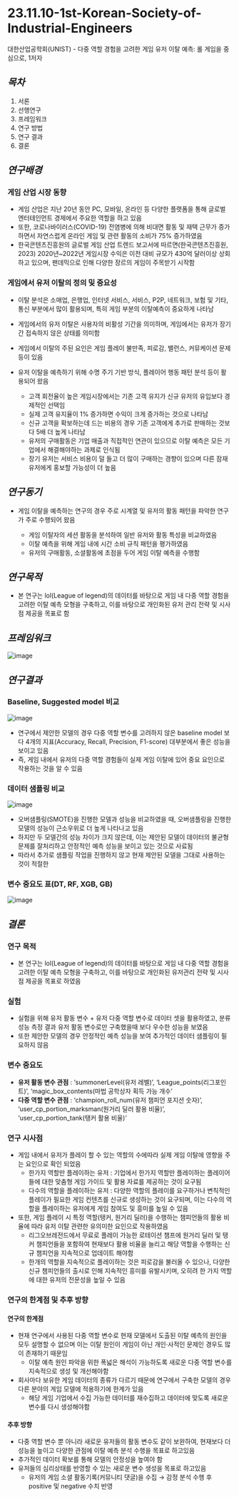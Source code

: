 # 23.11.10-1st-Korean-Society-of-Industrial-Engineers
대한산업공학회(UNIST) - 다중 역할 경험을 고려한 게임 유저 이탈 예측: 롤 게임을 중심으로, 1저자

## *목차*
  1. 서론
  2. 선행연구
  3. 프레임워크
  4. 연구 방법
  5. 연구 결과
  6. 결론

## *연구배경*

  ### 게임 산업 시장 동향
  + 게임 산업은 지난 20년 동안 PC, 모바일, 온라인 등 다양한 플랫폼을 통해 글로벌 엔터테인먼트 경제에서 주요한 역할을 하고 있음
  + 또한, 코로나바이러스(COVID-19) 전염병에 의해 비대면 활동 및 재택 근무가 증가하면서 자연스럽게 온라인 게임 및 관련 활동의 소비가 75% 증가하였음
  + 한국콘텐츠진흥원의 글로벌 게임 산업 트렌드 보고서에 따르면(한국콘텐츠진흥원, 2023) 2020년~2022년 게임시장 수익은 이전 대비 규모가 430억 달러이상 상회하고 있으며, 팬데믹으로 인해 다양한 장르의 게임이 주목받기 시작함

  ### 게임에서 유저 이탈의 정의 및 중요성
  + 이탈 분석은 소매업, 은행업, 인터넷 서비스, 서비스, P2P, 네트워크, 보험 및 기타, 통신 부분에서 많이 활용되며, 특히 게임 부분의 이탈예측이 중요하게 나타남
  + 게임에서의 유저 이탈은 사용자의 비활성 기간을 의미하며, 게임에서는 유저가 장기간 접속하지 않은 상태를 의미함
  + 게임에서 이탈의 주된 요인은 게임 플레이 불만족, 피로감, 밸런스, 커뮤케이션 문제 등이 있음
  + 유저 이탈을 예측하기 위해 수명 주기 기반 방식, 플레이어 행동 패턴 분석 등이 활용되어 왔음
  
    + 고객 회전율이 높은 게임시장에서는 기존 고객 유지가 신규 유저의 유입보다 경제적인 선택임
    + 실제 고객 유지율이 1% 증가하면 수익이 크게 증가하는 것으로 나타남
    + 신규 고객을 확보하는데 드는 비용의 경우 기존 고객에게 추가로 판매하는 것보다 5배 더 높게 나타남
    + 유저의 구매활동은 기업 매출과 직접적인 연관이 있으므로 이탈 예측은 모든 기업에서 해결해야하는 과제로 인식됨    
    + 장기 유저는 서비스 비용이 덜 들고 더 많이 구매하는 경향이 있으며 다른 잠재유저에게 홍보할 가능성이 더 높음
   
## *연구동기*
+ 게임 이탈을 예측하는 연구의 경우 주로 시계열 및 유저의 활동 패턴을 파악한 연구가 주로 수행되어 왔음
  
  + 게임 이탈자의 세션 활동을 분석하여 일반 유저와 활동 특성을 비교하였음
  + 이탈 예측을 위해 게임 내에 시간 소비 규칙 패턴을 평가하였음
  + 유저의 구매활동, 소셜활동에 초점을 두어 게임 이탈 예측을 수행함
 
## *연구목적*
+ 본 연구는 lol(League of legend)의 데이터를 바탕으로 게임 내 다중 역할 경험을 고려한 이탈 예측 모형을 구축하고, 이를 바탕으로 개인화된 유저 관리 전략 및 시사점 제공을 목표로 함

## *프레임워크*

![image](https://github.com/shinho123/23.11.10-1st-Korean-Society-of-Industrial-Engineers/assets/105840783/b1e45f3b-2c25-4d22-868e-7c1b98efbff6)

## *연구결과*

### Baseline, Suggested model 비교

![image](https://github.com/shinho123/23.11.10-1st-Korean-Society-of-Industrial-Engineers/assets/105840783/5ab32f25-74cf-49b0-8fa1-c1a242631dc3)

+ 연구에서 제안한 모델의 경우 다중 역할 변수를 고려하지 않은 baseline model 보다 4개의 지표(Accuracy, Recall, Precision, F1-score) 대부분에서 좋은 성능을 보이고 있음
+ 즉, 게임 내에서 유저의 다중 역할 경험들이 실제 게임 이탈에 있어 중요 요인으로 작용하는 것을 알 수 있음

### 데이터 샘플링 비교

![image](https://github.com/shinho123/23.11.10-1st-Korean-Society-of-Industrial-Engineers/assets/105840783/6e0e6f8d-abb1-4f02-ab02-e08f8e83d720)

+ 오버샘플링(SMOTE)을 진행한 모델과 성능을 비교하였을 때, 오버샘플링을 진행한 모델의 성능이 근소우위로 더 높게 나타나고 있음
+ 하지만 두 모델간의 성능 차이가 크지 않은데, 이는 제안된 모델이 데이터의 불균형 문제를 잘처리하고 안정적인 예측 성능을 보이고 있는 것으로 사료됨
+ 따라서 추가로 샘플링 작업을 진행하지 않고 현재 제안된 모델을 그대로 사용하는 것이 적절한 

### 변수 중요도 표(DT, RF, XGB, GB)

![image](https://github.com/shinho123/23.11.10-1st-Korean-Society-of-Industrial-Engineers/assets/105840783/3046911e-7d61-405b-b24e-c9374f5b7194)

## *결론*

### 연구 목적
+ 본 연구는 lol(League of legend)의 데이터를 바탕으로 게임 내 다중 역할 경험을 고려한 이탈 예측 모형을 구축하고, 이를 바탕으로 개인화된 유저관리 전략 및 시사점 제공을 목표로 하였음

### 실험
+ 실험을 위해 유저 활동 변수 + 유저 다중 역할 변수로 데이터 셋을 활용하였고, 분류 성능 측정 결과 유저 활동 변수로만 구축했을때 보다 우수한 성능을 보였음
+ 또한 제안한 모델의 경우 안정적인 예측 성능을 보여 추가적인 데이터 샘플링이 필요하지 않음

### 변수 중요도
+ **유저 활동 변수 관점** : ‘summonerLevel(유저 레벨)’, ‘League_points(리그포인트)’, ‘magic_box_contents(마법 공학상자 획득 가능 개수’
+ **다중 역할 변수 관점** : ‘champion_roll_num(유저 챔피언 포지션 숫자)’, ‘user_cp_portion_marksman(원거리 딜러 활용 비율)’, ‘user_cp_portion_tank(탱커 활용 비율)'

### 연구 시사점
+ 게임 내에서 유저가 플레이 할 수 있는 역할의 수에따라 실제 게임 이탈에 영향을 주는 요인으로 확인 되었음
  + 한가지 역할만 플레이하는 유저 : 기업에서 한가지 역할만 플레이하는 플레이어들에 대한 맞춤형 게임 가이드 및 활용 자료를 제공하는 것이 요구됨
  + 다수의 역할을 플레이하는 유저 : 다양한 역할의 플레이를 요구하거나 변칙적인 플레이가 필요한 게임 컨텐츠를 신규로 생성하는 것이 요구되며, 이는 다수의 역할을 플레이하는 유저에게 게임 참여도 및 흥미를 높일 수 있음
+ 또한, 게임 플레이 시 특정 역할(탱커, 원거리 딜러)을 수행하는 챔피언들의 활용 비율에 따라 유저 이탈 관련한 유의미한 요인으로 작용하였음
  + 리그오브레전드에서 무료로 플레이 가능한 로테이션 챔프에 원거리 딜러 및 탱커 챔피언들을 포함하여 현재보다 활용 비율을 늘리고 해당 역할을 수행하는 신규 챔피언을 지속적으로 업데이트 해야함
  + 한개의 역할을 지속적으로 플레이하는 것은 피로감을 불러올 수 있으나, 다양한 신규 챔피언들의 출시로 인해 지속적인 흥미를 유발시키며, 오히려 한 가지 역할에 대한 유저의 전문성을 높일 수 있음

### 연구의 한계점 및 추후 방향
  #### 연구의 한계점
  + 현재 연구에서 사용된 다중 역할 변수로 현재 모델에서 도출된 이탈 예측의 원인을 모두 설명할 수 없으며 이는 이탈 원인이 게임이 아닌 개인·사적인 문제인 경우도 많이 존재하기 때문임
    + 이탈 예측 원인 파악을 위한 폭넓은 해석이 가능하도록 새로운 다중 역할 변수를 지속적으로 생성 및 개선해야함
  + 회사마다 보유한 게임 데이터의 종류가 다르기 때문에 연구에서 구축한 모델의 경우 다른 분야의 게임 모델에 적용하기에 한계가 있음
    + 해당 게임 기업에서 수집 가능한 데이터를 재수집하고 데이터에 맞도록 새로운 변수를 다시 생성해야함
  
  #### 추후 방향
  + 다중 역할 변수 뿐 아니라 새로운 유저들의 활동 변수도 같이 보완하여, 현재보다 더 성능을 높이고 다양한 관점에 이탈 예측 분석 수행을 목표로 하고있음
  + 추가적인 데이터 확보를 통해 모델의 안정성을 높여야 함
  + 유저들의 심리상태를 반영할 수 있는 새로운 변수 생성을 목표로 하고있음
    + 유저의 게임 소셜 활동기록(커뮤니티 댓글)을 수집 → 감정 분석 수행 후 positive 및 negative 수치 반영


